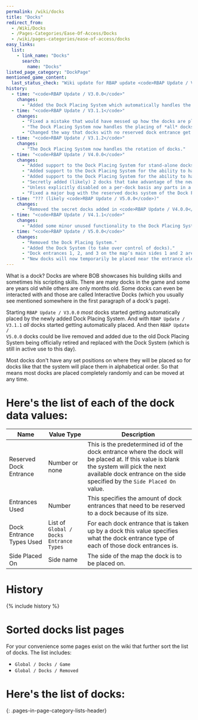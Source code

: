 ```yaml
---
permalink: /wiki/docks
title: "Docks"
redirect_from:
  - /Wiki/Docks
  - /Pages-Categories/Ease-Of-Access/Docks
  - /wiki/pages-categories/ease-of-access/docks
easy_links:
  list:
    - link_name: "Docks"
      search:
        name: "Docks"
listed_page_category: "DockPage"
mentioned_game_content:
  last_status_check: "Wiki update for RBAP update <code>RBAP Update / V5.2.0</code>"
history:
  - time: "<code>RBAP Update / V3.0.0</code>"
    changes:
      - "Added the Dock Placing System which automatically handles the placing of all docks except for the middle docks."
  - time: "<code>RBAP Update / V3.1.1</code>"
    changes:
      - "Fixed a mistake that would have messed up how the docks are placed and which ones are placed at which dock entrance."
      - "The Dock Placing System now handles the placing of *all* docks."
      - "Changed the way that docks with no reserved dock entrance get placed to be alphabetical (to a certain degree at least)."
  - time: "<code>RBAP Update / V3.1.2</code>"
    changes:
      - "The Dock Placing System now handles the rotation of docks."
  - time: "<code>RBAP Update / V4.0.0</code>"
    changes:
      - "Added support to the Dock Placing System for stand-alone docks that only appear with a set chance."
      - "Added support to the Dock Placing System for the ability to have different versions of docks replace their counterpart with a set chance of it happening."
      - "Added support to the Dock Placing System for the ability to have dock entrances be considered reserved even if no dock actually uses said dock entrance(s)."
      - "Secretly added (likely) 2 docks that take advantage of the new functionality of the Dock Placing System."
      - "Unless explicitly disabled on a per-dock basis any parts in a dock that are affected by physics will now have their physics forced to be rendered by the server."
      - "Fixed a major bug with the reserved docks system of the Dock Placing System."
  - time: "??? (likely <code>RBAP Update / V5.0.0</code>)"
    changes:
      - "Removed the secret docks added in <code>RBAP Update / V4.0.0</code> (which were the only ones that existed)."
  - time: "<code>RBAP Update / V4.1.1</code>"
    changes:
      - "Added some minor unused functionality to the Dock Placing System."
  - time: "<code>RBAP Update / V5.0.0</code>"
    changes:
      - "Removed the Dock Placing System."
      - "Added the Dock System (to take over control of docks)."
      - "Dock entrances 1, 2, and 3 on the map’s main sides 1 and 2 are now reserved for docks with reserved dock entrances."
      - "New docks will now temporarily be placed near the entrance elevator."
---
```


What is a dock? Docks are where BOB showcases his building skills and sometimes his scripting skills. There are many docks in the game and some are years old while others are only months old. Some docks can even be interacted with and those are called Interactive Docks (which you usually see mentioned somewhere in the first paragraph of a dock's page).

Starting <code>RBAP Update / V3.0.0</code> *most* docks started getting automatically placed by the newly added Dock Placing System. And with <code>RBAP Update / V3.1.1</code> *all* docks started getting automatically placed. And then <code>RBAP Update / V5.0.0</code> docks could be live removed and added due to the old Dock Placing System being officially retired and replaced with the Dock System (which is still in active use to this day).

Most docks don't have any set positions on where they will be placed so for docks like that the system will place them in alphabetical order. So that means most docks are placed completely randomly and can be moved at any time.

# Here's the list of each of the dock data values:

| Name | Value Type | Description |
|-|-|-|
| Reserved Dock Entrance	| Number or none										| This is the predetermined id of the dock entrance where the dock will be placed at. If this value is blank the system will pick the next available dock entrance on the side specified by the `Side Placed On` value. |
| Entrances Used			| Number												| This specifies the amount of dock entrances that need to be reserved to a dock because of its size. |
| Dock Entrance Types Used	| List of <code>Global / Docks Entrance Types</code>	| For each dock entrance that is taken up by a dock this value specifies what the dock entrance type of each of those dock entrances is. |
| Side Placed On			| Side name												| The side of the map the dock is to be placed on. |

# History

{% include history %}

# Sorted docks list pages

For your convenience some pages exist on the wiki that further sort the list of docks. The list includes:

* <code>Global / Docks / Game</code>
* <code>Global / Docks / Removed</code>

# Here's the list of docks:
{: .pages-in-page-category-lists-header}